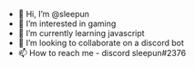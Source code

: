 - 👋 Hi, I’m @sleepun
- 👀 I’m interested in gaming
- 🌱 I’m currently learning javascript
- 💞️ I’m looking to collaborate on a discord bot
- 📫 How to reach me - discord sleepun#2376

<!---
sleepun/sleepun is a ✨ special ✨ repository because its `README.md` (this file) appears on your GitHub profile.
You can click the Preview link to take a look at your changes.
--->
